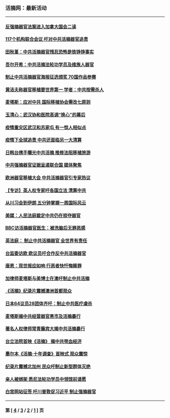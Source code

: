 ### 活摘网：最新活动
---
#### [反强摘器官法案进入加拿大国会二读](../../pages/nf5883/n13033450.md?07200430) 
#### [117个机构联合会议 吁对中共活摘器官追责](../../pages/nf5883/n12775087.md?07200430) 
#### [田秋堇：中共活摘器官残忍恐怖是铁铮铮事实](../../pages/nf5883/n12702148.md?07200430) 
#### [吾尔开希：中共活摘法轮功学员及维族人器官](../../pages/nf5883/n12693197.md?07200430) 
#### [制止中共活摘器官海报征选颁奖 70国作品参赛](../../pages/nf5883/n12692050.md?07200430) 
#### [黄洁夫称器官移植要世界第一 学者：中共按需杀人](../../pages/nf5883/n12572329.md?07200430) 
#### [麦塔斯：应对中共 国际移植协会需改七原则](../../pages/nf5883/n12514711.md?07200430) 
#### [玉清心：武汉协和医院高调“换心”的幕后](../../pages/nf5883/n12298730.md?07200430) 
#### [疫情重灾区武汉和苏家屯 有一惊人相似点](../../pages/nf5883/n12150824.md?07200430) 
#### [疫情下全球追责 中共还面临另一大清算](../../pages/nf5883/n12070397.md?07200430) 
#### [日韩台携手曝光中共活摘 推修法阻移植旅游](../../pages/nf5883/n11712046.md?07200430) 
#### [中共强摘器官证据呈递联合国 媒体聚焦](../../pages/nf5883/n11546426.md?07200430) 
#### [欧洲器官移植大会 中共活摘器官引专家热议](../../pages/nf5883/n11539095.md?07200430) 
#### [【专访】英人权专家吁各国立法 清算中共](../../pages/nf5883/n11367315.md?07200430) 
#### [从川习会到伊朗 五分钟掌握一周国际风云](../../pages/nf5883/n11338520.md?07200430) 
#### [美媒：人民法庭裁定中共仍在掠夺器官](../../pages/nf5883/n11334897.md?07200430) 
#### [BBC访活摘器官医生：被洗脑后无罪恶感](../../pages/nf5883/n11335935.md?07200430) 
#### [英法庭： 制止中共活摘器官 全世界有责任](../../pages/nf5883/n11330691.md?07200430) 
#### [台监委访欧 欧议员吁合作反中共活摘器官](../../pages/nf5883/n11109190.md?07200430) 
#### [唐恩：现世报应如响 行恶者快忏悔赎罪](../../pages/nf5883/n11104016.md?07200430) 
#### [加律师麦塔斯与美博士在澳吁制止中共活摘](../../pages/nf5883/n10724764.md?07200430) 
#### [《活摘》纪录片震撼澳洲首都观众](../../pages/nf5883/n10722747.md?07200430) 
#### [日本64议员28团体齐吁：制止中共医疗虐杀](../../pages/nf5883/n10587757.md?07200430) 
#### [麦塔斯揭中共经营器官黑市及活摘暴行](../../pages/nf5883/n10442407.md?07200430) 
#### [著名人权律师常青藤宾大揭中共活摘暴行](../../pages/nf5883/n10318181.md?07200430) 
#### [台立法院首映《活摘》 揭中共带血经济](../../pages/nf5883/n9938847.md?07200430) 
#### [墨尔本《活摘·十年调查》首映式 观众震惊](../../pages/nf5883/n9522572.md?07200430) 
#### [纪录片震撼北加州 民众吁制止新型群体灭绝](../../pages/nf5883/n9188314.md?07200430) 
#### [亲人被绑架 悉尼法轮功学员中领馆前请愿](../../pages/nf5883/n9056753.md?07200430) 
#### [白宫网站征签 吁川普敦促习近平 制止强摘器官](../../pages/nf5883/n9009661.md?07200430) 

---
#### 第 [ [4](./4.md?07200430) / [3](./3.md?07200430) / [2](./2.md?07200430) / [1](./1.md?07200430) ] 页
